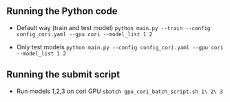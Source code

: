 


## Running the Python code
- Default way (train and test model)
` python main.py --train --config config_cori.yaml --gpu cori --model_list 1 2 `

- Only test models
` python main.py --config config_cori.yaml --gpu cori --model_list 1 2  `


## Running the submit script
- Run models 1,2,3 on cori GPU
` sbatch gpu_cori_batch_script.sh 1\ 2\ 3 `
